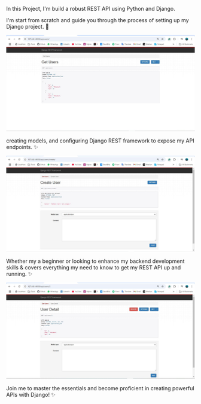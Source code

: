 In this Project, I'm build a robust REST API using Python and Django. 

I'm start from scratch and guide you through the process of setting up my Django project. 🚀
<p align="center">
  <img src="Project Preview/API1.JPG" alt="MasterHead">
</p>

creating models, and configuring Django REST framework to expose my API endpoints. ✨

<p align="center">
  <img src="Project Preview/API2.JPG" alt="MasterHead">
</p>

Whether my a beginner or looking to enhance my backend development skills & covers everything my need to know to get my REST API up and running. ✨

<p align="center">
  <img src="Project Preview/API3.JPG" alt="MasterHead">
</p>

Join me to master the essentials and become proficient in creating powerful APIs with Django! ✨
